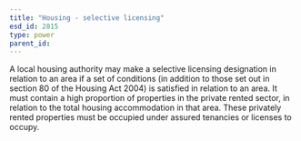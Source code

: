 ```yaml
---
title: "Housing - selective licensing"
esd_id: 2815
type: power
parent_id:  
---
```


A local housing authority may make a selective licensing designation in relation to an area if a set of conditions (in addition to those set out in section 80 of the Housing Act 2004) is satisfied in relation to an area.  It must contain a high proportion of properties in the private rented sector, in relation to the total housing accommodation in that area. These privately rented properties must be occupied under assured tenancies or licenses to occupy.

